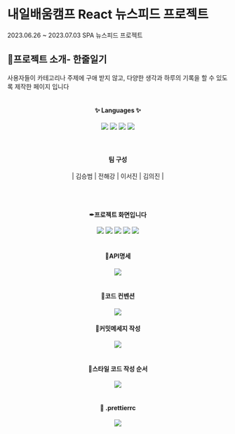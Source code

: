 <h1>내일배움캠프 React 뉴스피드 프로젝트</h1>
<div>2023.06.26 ~ 2023.07.03 SPA 뉴스피드 프로젝트 </div>

<h2>📖프로젝트 소개- 한줄일기</h2>
<div>사용자들이 카테고리나 주제에 구애 받지 않고, 다양한 생각과 하루의 기록을 할 수 있도록 제작한 페이지 입니다</div>
<br>

<div align="center">
	<h4>✨ Languages ✨</h4>
	<img src="https://img.shields.io/badge/HTML5-E34F26?style=flat&logo=javascript&logoColor=white"/>
	<img src="https://img.shields.io/badge/CSS3-1572B6?style=flat&logo=HTML5&logoColor=white"/>
	<img src="https://img.shields.io/badge/JavaScript-F7DF1E?style=flat&logo=CSS3&logoColor=white"/>
	<img src="https://img.shields.io/badge/React-61DAFB?style=flat-square&logo=React&logoColor=white">
</div>
<br><br>

<div align="center">
	<h4> 팀 구성 </h4>

|                                                                           김승범                                                                           |                                                                           전해강                                                                            |                                                                           이서진                                                                            |                                                                           김의진                                                                            |         
</div>

<br><br>
<div align="center">
	<h4> ✒프로젝트 화면입니다 </h4>
	<img src="https://velog.velcdn.com/images/palpalkim/post/fad177ca-9b18-421a-9a26-a24c7ae3721d/image.png"/>
	<img src="https://velog.velcdn.com/images/palpalkim/post/dafa7929-ca99-4cde-9cc1-f4d92b936b14/image.png"/>
	<img src="https://velog.velcdn.com/images/palpalkim/post/4e1aa3a9-c38f-4094-aa70-50d61f8a47db/image.png"/>
	<img src="https://velog.velcdn.com/images/palpalkim/post/4992c373-e456-4a75-9e9c-5df17bee24e3/image.png"/>
	<img src="https://velog.velcdn.com/images/palpalkim/post/a160e37b-0667-492a-a999-c8496e116971/image.png"/>
	
	
</div>
<br>
<div align="center">
	<h4> 📌API명세 </h4>
	<img src="https://velog.velcdn.com/images/palpalkim/post/8da1cd3d-d982-45e4-904e-78ac80ba2115/image.png"/>
</div>
<br>
<div align="center">
	<h4>📌코드 컨벤션 </h4>
	<img src="https://velog.velcdn.com/images/palpalkim/post/2cf04f1e-8b9d-4da2-a160-73ce08869f45/image.png"/>
</div>	
<div align="center">
	<h4>📌커밋메세지 작성 </h4>
	<img src="https://velog.velcdn.com/images/palpalkim/post/c4893bdd-4c9e-41df-8023-138debc51204/image.png"/>
 </div>	
 <br>
<div align="center">
	<h4> 📌스타일 코드 작성 순서</h4>
	<img src="https://velog.velcdn.com/images/palpalkim/post/56176572-c466-47c2-91f5-26c333330c73/image.png"/>
  </div>	<br>
  <div align="center">
	<h4>📌 .prettierrc</h4>
	<img src="https://velog.velcdn.com/images/palpalkim/post/808c9e50-f0a6-40da-8a02-89c2dc8b4122/image.png"/>
   </div>	<br>
